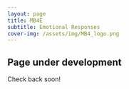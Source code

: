```yaml
---
layout: page
title: MB4E
subtitle: Emotional Responses
cover-img: /assets/img/MB4_logo.png
---
```


## Page under development

Check back soon!

